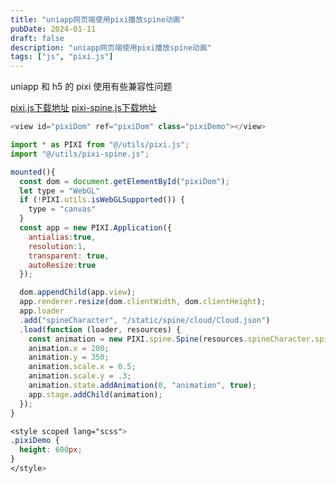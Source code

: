 ```yaml
---
title: "uniapp网页端使用pixi播放spine动画"
pubDate: 2024-01-11
draft: false
description: "uniapp网页端使用pixi播放spine动画"
tags: ["js", "pixi.js"]
---
```


uniapp 和 h5 的 pixi 使用有些兼容性问题

[pixi.js下载地址](https://cdn.jiangwei.zone/blog/pixi.js)
[pixi-spine.js下载地址](https://cdn.jiangwei.zone/blog/pixi-spine.js)

```js
<view id="pixiDom" ref="pixiDom" class="pixiDemo"></view>
```

```js
import * as PIXI from "@/utils/pixi.js";
import "@/utils/pixi-spine.js";

mounted(){
  const dom = document.getElementById("pixiDom");
  let type = "WebGL"
  if (!PIXI.utils.isWebGLSupported()) {
    type = "canvas"
  }
  const app = new PIXI.Application({
    antialias:true,
    resolution:1,
    transparent: true,
    autoResize:true
  });

  dom.appendChild(app.view);
  app.renderer.resize(dom.clientWidth, dom.clientHeight);
  app.loader
  .add("spineCharacter", "/static/spine/cloud/Cloud.json")
  .load(function (loader, resources) {
    const animation = new PIXI.spine.Spine(resources.spineCharacter.spineData);
    animation.x = 200;
    animation.y = 350;
    animation.scale.x = 0.5;
    animation.scale.y = .3;
    animation.state.addAnimation(0, "animation", true);
    app.stage.addChild(animation);
  });
}
```

```css
<style scoped lang="scss">
.pixiDemo {
  height: 600px;
}
</style>
```
